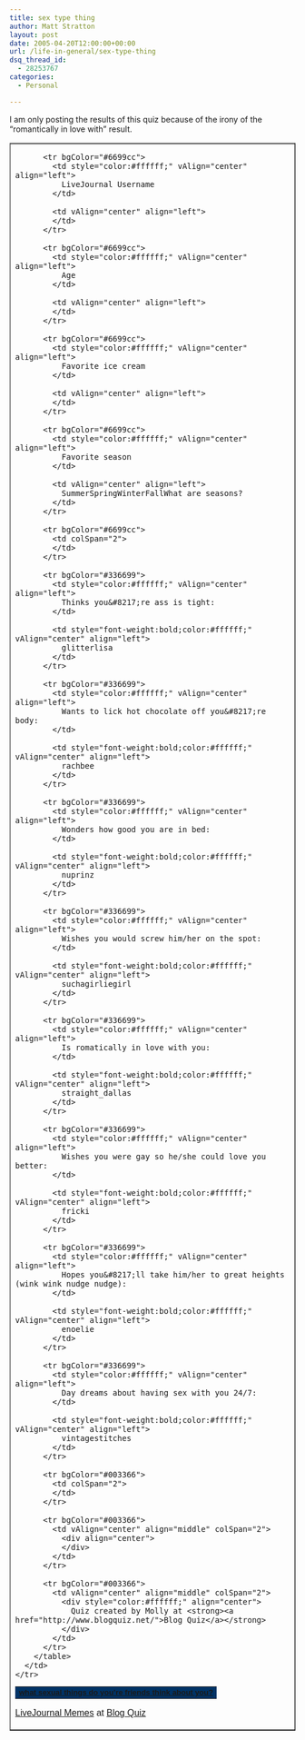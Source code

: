 ```yaml
---
title: sex type thing
author: Matt Stratton
layout: post
date: 2005-04-20T12:00:00+00:00
url: /life-in-general/sex-type-thing
dsq_thread_id:
  - 28253767
categories:
  - Personal

---
```

I am only posting the results of this quiz because of the irony of the &#8220;romantically in love with&#8221; result.

<div style="font-size:10pt;font-family:Tahoma, Verdana, Arial, Helvetica, sans-serif;" align="center">
  <table cellSpacing="0" cellPadding="0" border="1">
    <tr>
      <td>
        <table style="font-size:10pt;font-family:Tahoma, Verdana, Arial, Helvetica, sans-serif;" cellSpacing="0" cellPadding="3" border="0">
          <tr bgColor="#003366">
            <td vAlign="center" align="middle" colSpan="2">
              <div style="font-weight:bold;color:#ffffff;" align="center">
                <a href="http://www.blogquiz.net/quizzes/LiveJournal-Memes/581/what-sexual-things-do-youre-friends-think-about-you">what sexual things do you&#8217;re friends think about you?</a>
              </div>
            </td>
          </tr>
          
          <tr bgColor="#6699cc">
            <td style="color:#ffffff;" vAlign="center" align="left">
              LiveJournal Username
            </td>
            
            <td vAlign="center" align="left">
            </td>
          </tr>
          
          <tr bgColor="#6699cc">
            <td style="color:#ffffff;" vAlign="center" align="left">
              Age
            </td>
            
            <td vAlign="center" align="left">
            </td>
          </tr>
          
          <tr bgColor="#6699cc">
            <td style="color:#ffffff;" vAlign="center" align="left">
              Favorite ice cream
            </td>
            
            <td vAlign="center" align="left">
            </td>
          </tr>
          
          <tr bgColor="#6699cc">
            <td style="color:#ffffff;" vAlign="center" align="left">
              Favorite season
            </td>
            
            <td vAlign="center" align="left">
              SummerSpringWinterFallWhat are seasons?
            </td>
          </tr>
          
          <tr bgColor="#6699cc">
            <td colSpan="2">
            </td>
          </tr>
          
          <tr bgColor="#336699">
            <td style="color:#ffffff;" vAlign="center" align="left">
              Thinks you&#8217;re ass is tight:
            </td>
            
            <td style="font-weight:bold;color:#ffffff;" vAlign="center" align="left">
              glitterlisa
            </td>
          </tr>
          
          <tr bgColor="#336699">
            <td style="color:#ffffff;" vAlign="center" align="left">
              Wants to lick hot chocolate off you&#8217;re body:
            </td>
            
            <td style="font-weight:bold;color:#ffffff;" vAlign="center" align="left">
              rachbee
            </td>
          </tr>
          
          <tr bgColor="#336699">
            <td style="color:#ffffff;" vAlign="center" align="left">
              Wonders how good you are in bed:
            </td>
            
            <td style="font-weight:bold;color:#ffffff;" vAlign="center" align="left">
              nuprinz
            </td>
          </tr>
          
          <tr bgColor="#336699">
            <td style="color:#ffffff;" vAlign="center" align="left">
              Wishes you would screw him/her on the spot:
            </td>
            
            <td style="font-weight:bold;color:#ffffff;" vAlign="center" align="left">
              suchagirliegirl
            </td>
          </tr>
          
          <tr bgColor="#336699">
            <td style="color:#ffffff;" vAlign="center" align="left">
              Is romatically in love with you:
            </td>
            
            <td style="font-weight:bold;color:#ffffff;" vAlign="center" align="left">
              straight_dallas
            </td>
          </tr>
          
          <tr bgColor="#336699">
            <td style="color:#ffffff;" vAlign="center" align="left">
              Wishes you were gay so he/she could love you better:
            </td>
            
            <td style="font-weight:bold;color:#ffffff;" vAlign="center" align="left">
              fricki
            </td>
          </tr>
          
          <tr bgColor="#336699">
            <td style="color:#ffffff;" vAlign="center" align="left">
              Hopes you&#8217;ll take him/her to great heights (wink wink nudge nudge):
            </td>
            
            <td style="font-weight:bold;color:#ffffff;" vAlign="center" align="left">
              enoelie
            </td>
          </tr>
          
          <tr bgColor="#336699">
            <td style="color:#ffffff;" vAlign="center" align="left">
              Day dreams about having sex with you 24/7:
            </td>
            
            <td style="font-weight:bold;color:#ffffff;" vAlign="center" align="left">
              vintagestitches
            </td>
          </tr>
          
          <tr bgColor="#003366">
            <td colSpan="2">
            </td>
          </tr>
          
          <tr bgColor="#003366">
            <td vAlign="center" align="middle" colSpan="2">
              <div align="center">
              </div>
            </td>
          </tr>
          
          <tr bgColor="#003366">
            <td vAlign="center" align="middle" colSpan="2">
              <div style="color:#ffffff;" align="center">
                Quiz created by Molly at <strong><a href="http://www.blogquiz.net/">Blog Quiz</a></strong>
              </div>
            </td>
          </tr>
        </table>
      </td>
    </tr>
  </table>
  
  <p>
    <a href="http://www.blogquiz.net/">LiveJournal Memes</a> at <a href="http://www.blogquiz.net/">Blog Quiz</a> </div>